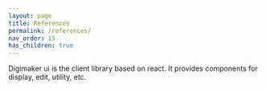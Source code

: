 ```yaml
---
layout: page
title: References
permalink: /references/
nav_order: 15
has_children: true
---
```



Digimaker ui is the client library based on react. It provides components for display, edit, utility, etc.
